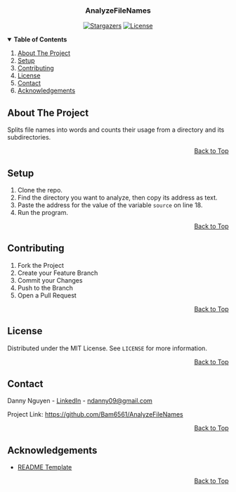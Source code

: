 <a name="top"></a>

<!-- LOGO -->
<div align="center">
  <h3>AnalyzeFileNames</h3>

[![Stargazers][stars-shield]][stars-url] [![License][license-shield]][license-url]
</div>

<!-- TABLE OF CONTENTS -->
<details open> 
  <summary><b> Table of Contents </b></summary>
  <ol>
    <li><a href="#about-the-project"> About The Project </a></li>
    <li><a href="#setup"> Setup </a></li>
    <li><a href="#contributing"> Contributing </a></li>
    <li><a href="#license"> License </a></li>
    <li><a href="#contact"> Contact </a></li>
    <li><a href="#acknowledgements"> Acknowledgements </a></li>
  </ol>
</details>

<!-- ABOUT THE PROJECT -->

## About The Project

Splits file names into words and counts their usage from a directory and its subdirectories.

<p align="right"><a href="#top">Back to Top</a></p>

<!-- SETUP -->

## Setup

1. Clone the repo.
2. Find the directory you want to analyze, then copy its address as text.
3. Paste the address for the value of the variable `source` on line 18.
4. Run the program.

<p align="right"><a href="#top">Back to Top</a></p>

<!-- CONTRIBUTING -->

## Contributing

1. Fork the Project
2. Create your Feature Branch
3. Commit your Changes
4. Push to the Branch
5. Open a Pull Request

<p align="right"><a href="#top">Back to Top</a></p>

<!-- LICENSE -->

## License

Distributed under the MIT License. See `LICENSE` for more information.

<p align="right"><a href="#top">Back to Top</a></p>

<!-- CONTACT -->

## Contact

Danny Nguyen - [LinkedIn](https://www.linkedin.com/in/ndanny09/) - ndanny09@gmail.com

Project Link: <https://github.com/Bam6561/AnalyzeFileNames>

<p align="right"><a href="#top">Back to Top</a></p>

<!-- ACKNOWLEDGEMENTS -->

## Acknowledgements

* [README Template](https://github.com/othneildrew/Best-README-Template)

<p align="right"><a href="#top">Back to Top</a></p>

<!-- SHIELDS -->

[stars-shield]: https://img.shields.io/github/stars/Bam6561/AnalyzeFileNames

[stars-url]: https://github.com/Bam6561/AnalyzeFileNames/stargazers

[license-shield]: https://img.shields.io/github/license/Bam6561/AnalyzeFileNames

[license-url]: https://github.com/Bam6561/AnalyzeFileNames/blob/main/LICENSE
